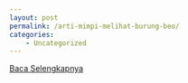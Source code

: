 ```yaml
---
layout: post
permalink: /arti-mimpi-melihat-burung-beo/
categories:
    - Uncategorized
---
```


[Baca Selengkapnya](/05)
